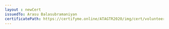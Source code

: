 ```yaml
--- 
layout : newCert 
issuedTo: Arasu Balasubramaniyan
certificatePath: https://certifyme.online/ATAGTR2020/img/cert/volunteer/ArasuBalasubramaniyan_e915b.png
--- 
```

